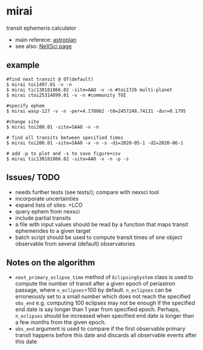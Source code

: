 # mirai
transit ephemeris calculator
* main referece: [astroplan](https://astroplan.readthedocs.io/en/latest/tutorials/periodic.html)
* see also: [NeXSci page](https://exoplanetarchive.ipac.caltech.edu/docs/transit_algorithms.html)

## example
```shell
#find next transit @ OT(default)
$ mirai toi1497.01 -v -n
$ mirai tic130181866.02 -site=AAO -v -n #toi1726 multi-planet
$ mirai ctoi25314899.01 -v -n #community TOI

#specify ephem
$ mirai wasp-127 -v -n -per=4.178062 -t0=2457248.74131 -dur=0.1795

#change site
$ mirai toi200.01 -site=SAAO -v -n

# find all transits between specified times
$ mirai toi200.01 -site=SAAO -v -n -s -d1=2020-05-1 -d2=2020-06-1

# add -p to plot and -s to save figure+csv
$ mirai tic130181866.02 -site=AAO -v -n -p -s
```

## Issues/ TODO
* needs further tests (see tests/); compare with nexsci tool
* incorporate uncertainties
* expand lists of sites: +LCO
* query ephem from nexsci
* include partial transits
* a file with input values should be read by a function that maps transit ephemerides to a given target
* batch script should be used to compute transit times of one object observable from several (default) observatories

## Notes on the algorithm
* `next_primary_eclipse_time` method of `EclipsingSystem` class is used to compute the number of transit after a given epoch of periastron passage, where `n_eclipses`=100 by default. `n_eclipses` can be erroneously set to a small number which does not reach the specified `obs_end` e.g. computing 100 eclipses may not be enough if the specified end date is say longer than 1 year from specified epoch. Perhaps, `n_eclipses` should be increased when specified end date is longer than a few months from the given epoch.
* `obs_end` argument is used to compare if the first observable primary transit happens before this date and discards all observable events after this date
